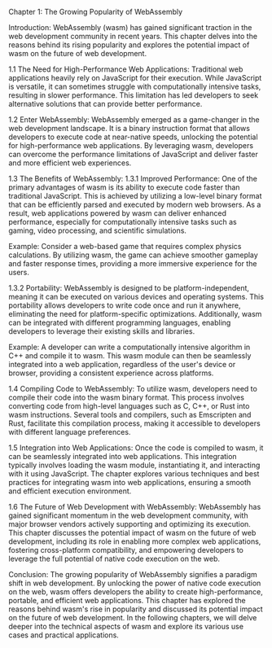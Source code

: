 Chapter 1: The Growing Popularity of WebAssembly

Introduction:
WebAssembly (wasm) has gained significant traction in the web development community in recent years. This chapter delves into the reasons behind its rising popularity and explores the potential impact of wasm on the future of web development.

1.1 The Need for High-Performance Web Applications:
Traditional web applications heavily rely on JavaScript for their execution. While JavaScript is versatile, it can sometimes struggle with computationally intensive tasks, resulting in slower performance. This limitation has led developers to seek alternative solutions that can provide better performance.

1.2 Enter WebAssembly:
WebAssembly emerged as a game-changer in the web development landscape. It is a binary instruction format that allows developers to execute code at near-native speeds, unlocking the potential for high-performance web applications. By leveraging wasm, developers can overcome the performance limitations of JavaScript and deliver faster and more efficient web experiences.

1.3 The Benefits of WebAssembly:
1.3.1 Improved Performance:
One of the primary advantages of wasm is its ability to execute code faster than traditional JavaScript. This is achieved by utilizing a low-level binary format that can be efficiently parsed and executed by modern web browsers. As a result, web applications powered by wasm can deliver enhanced performance, especially for computationally intensive tasks such as gaming, video processing, and scientific simulations.

Example: Consider a web-based game that requires complex physics calculations. By utilizing wasm, the game can achieve smoother gameplay and faster response times, providing a more immersive experience for the users.

1.3.2 Portability:
WebAssembly is designed to be platform-independent, meaning it can be executed on various devices and operating systems. This portability allows developers to write code once and run it anywhere, eliminating the need for platform-specific optimizations. Additionally, wasm can be integrated with different programming languages, enabling developers to leverage their existing skills and libraries.

Example: A developer can write a computationally intensive algorithm in C++ and compile it to wasm. This wasm module can then be seamlessly integrated into a web application, regardless of the user's device or browser, providing a consistent experience across platforms.

1.4 Compiling Code to WebAssembly:
To utilize wasm, developers need to compile their code into the wasm binary format. This process involves converting code from high-level languages such as C, C++, or Rust into wasm instructions. Several tools and compilers, such as Emscripten and Rust, facilitate this compilation process, making it accessible to developers with different language preferences.

1.5 Integration into Web Applications:
Once the code is compiled to wasm, it can be seamlessly integrated into web applications. This integration typically involves loading the wasm module, instantiating it, and interacting with it using JavaScript. The chapter explores various techniques and best practices for integrating wasm into web applications, ensuring a smooth and efficient execution environment.

1.6 The Future of Web Development with WebAssembly:
WebAssembly has gained significant momentum in the web development community, with major browser vendors actively supporting and optimizing its execution. This chapter discusses the potential impact of wasm on the future of web development, including its role in enabling more complex web applications, fostering cross-platform compatibility, and empowering developers to leverage the full potential of native code execution on the web.

Conclusion:
The growing popularity of WebAssembly signifies a paradigm shift in web development. By unlocking the power of native code execution on the web, wasm offers developers the ability to create high-performance, portable, and efficient web applications. This chapter has explored the reasons behind wasm's rise in popularity and discussed its potential impact on the future of web development. In the following chapters, we will delve deeper into the technical aspects of wasm and explore its various use cases and practical applications.